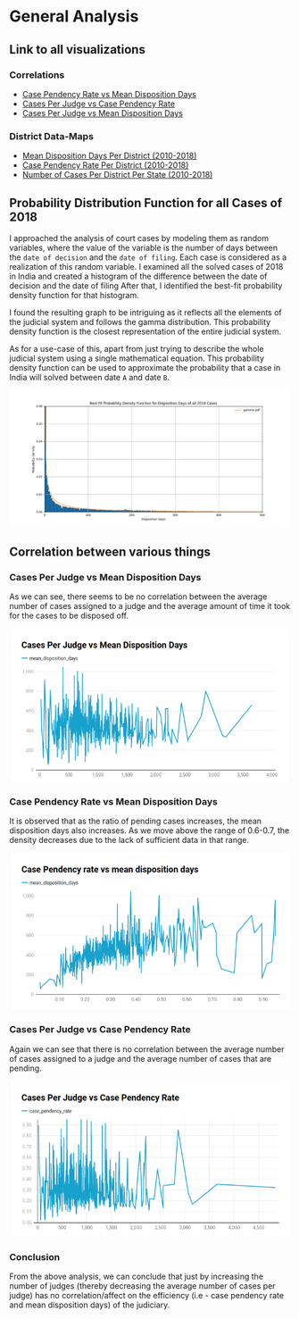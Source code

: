 # General Analysis

## Link to all visualizations

### Correlations
- [Case Pendency Rate vs Mean Disposition Days](https://www.datawrapper.de/_/DZg2B/)
- [Cases Per Judge vs Case Pendency Rate](https://www.datawrapper.de/_/SWbek/)
- [Cases Per Judge vs Mean Disposition Days](https://www.datawrapper.de/_/PMJTD/)

### District Data-Maps
- [Mean Disposition Days Per District (2010-2018)](https://public.flourish.studio/visualisation/12403529/)
- [Case Pendency Rate Per District (2010-2018)](https://public.flourish.studio/visualisation/12409595/)
- [Number of Cases Per District Per State (2010-2018)](https://public.flourish.studio/visualisation/12501434/)

## Probability Distribution Function for all Cases of 2018
I approached the analysis of court cases by modeling them as random variables, 
where the value of the variable is the number of days between the `date of decision`
and the `date of filing`. Each case is considered as a realization of this random 
variable. I examined all the solved cases of 2018 in India and created a histogram 
of the difference between the date of decision and the date of filing After that, 
I identified the best-fit probability density function for that histogram.

I found the resulting graph to be intriguing as it reflects all the elements of the 
judicial system and follows the gamma distribution. This probability density function 
is the closest representation of the entire judicial system.

As for a use-case of this, apart from just trying to describe the whole
judicial system using a single mathematical equation. This probability
density function can be used to approximate the probability that a case in
India will solved between date `A` and date `B`.

![PDF](images/pdf.png)

## Correlation between various things

### Cases Per Judge vs Mean Disposition Days
As we can see, there seems to be no correlation between the average number
of cases assigned to a judge and the average amount of time it took for the
cases to be disposed off.

![Cases vs Disposition](images/cases-vs-disposition.png)

### Case Pendency Rate vs Mean Disposition Days 
It is observed that as the ratio of pending cases increases, the mean 
disposition days also increases. As we move above the range of 0.6-0.7, 
the density decreases due to the lack of sufficient data in that range.

![Pendency vs Disposition](images/pendency-vs-disposition.png)

### Cases Per Judge vs Case Pendency Rate
Again we can see that there is no correlation between the average number of
cases assigned to a judge and the average number of cases that are pending.

![Cases vs Pendency](images/cases-vs-pendency.png)

### Conclusion
From the above analysis, we can conclude that just by increasing the number
of judges (thereby decreasing the average number of cases per judge) has no
correlation/affect on the efficiency (i.e - case pendency rate and mean
disposition days) of the judiciary.

